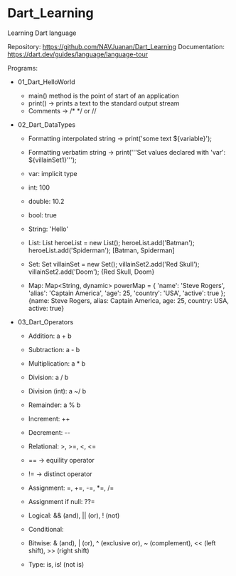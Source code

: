 # Dart_Learning
Learning Dart language


Repository: https://github.com/NAVJuanan/Dart_Learning
Documentation: https://dart.dev/guides/language/language-tour


Programs:


 - 01_Dart_HelloWorld

	- main() method is the point of start of an application
	- print() -> prints a text to the standard output stream
	- Comments -> /* */ or //


 - 02_Dart_DataTypes

 	- Formatting interpolated string -> print('some text ${variable}'); 
	- Formatting verbatim string -> print('''Set values declared with 'var': ${villainSet1}''');
	
	- var: implicit type

	- int: 100
	- double: 10.2
	- bool: true
	- String: 'Hello'

  	- List: List<String> heroeList = new List();
  			heroeList.add('Batman');
  			heroeList.add('Spiderman');
	[Batman, Spiderman]

  	- Set: Set<String> villainSet = new Set();
  			villainSet2.add('Red Skull');
  			villainSet2.add('Doom');
	{Red Skull, Doom}

	- Map: Map<String, dynamic> powerMap = {
    			'name': 'Steve Rogers',
    			'alias': 'Captain America',
    			'age': 25,
    			'country': 'USA',
    			'active': true
  			};
	{name: Steve Rogers, alias: Captain America, age: 25, country: USA, active: true}


 - 03_Dart_Operators

	- Addition:       a + b
	- Subtraction:    a - b
	- Multiplication: a * b
	- Division:       a / b
	- Division (int): a ~/ b
	- Remainder:      a % b

	- Increment: ++
	- Decrement: --

	- Relational: >, >=, <, <=

	- == -> equility operator
	- != -> distinct operator

	- Assignment: =, +=, -=, *=, /=
	- Assignment if null: ??=

	- Logical: && (and), || (or), ! (not)

	- Conditional:

	- Bitwise: & (and), | (or), ^ (exclusive or), ~ (complement), << (left shift), >> (right shift)

	- Type: is, is! (not is)

